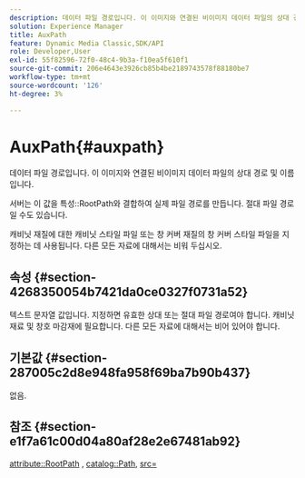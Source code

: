 ```yaml
---
description: 데이터 파일 경로입니다. 이 이미지와 연결된 비이미지 데이터 파일의 상대 경로 및 이름입니다.
solution: Experience Manager
title: AuxPath
feature: Dynamic Media Classic,SDK/API
role: Developer,User
exl-id: 55f82596-72f0-48c4-9b3a-f10ea5f610f1
source-git-commit: 206e4643e3926cb85b4be2189743578f88180be7
workflow-type: tm+mt
source-wordcount: '126'
ht-degree: 3%

---
```


# AuxPath{#auxpath}

데이터 파일 경로입니다. 이 이미지와 연결된 비이미지 데이터 파일의 상대 경로 및 이름입니다.

서버는 이 값을 특성::RootPath와 결합하여 실제 파일 경로를 만듭니다. 절대 파일 경로일 수도 있습니다.

캐비닛 재질에 대한 캐비닛 스타일 파일 또는 창 커버 재질의 창 커버 스타일 파일을 지정하는 데 사용됩니다. 다른 모든 자료에 대해서는 비워 두십시오.

## 속성 {#section-4268350054b7421da0ce0327f0731a52}

텍스트 문자열 값입니다. 지정하면 유효한 상대 또는 절대 파일 경로여야 합니다. 캐비닛 재료 및 창호 마감재에 필요합니다. 다른 모든 자료에 대해서는 비어 있어야 합니다.

## 기본값 {#section-287005c2d8e948fa958f69ba7b90b437}

없음.

## 참조 {#section-e1f7a61c00d04a80af28e2e67481ab92}

[attribute::RootPath](../../../../../ir-api/material-cat/image-rendering-api-ref/c-ir-material-catalog/c-ir-attributes-reference/r-ir-rootpath.md#reference-a4d7c96b62e14fcbad1740c702f160f3) ,  [catalog::Path](../../../../../ir-api/material-cat/image-rendering-api-ref/c-ir-material-catalog/c-ir-material-data-reference/r-ir-path.md#reference-59ebb624250a4965ad1737578a2ab590),  [src=](../../../../../ir-api/http-protocol/image-rendering-api-ref/c-ir-http-protocol-ref/c-ir-http-protocol-command-reference/r-ir-src.md#reference-62c98abad22149d68d405ed6aaff8272)
